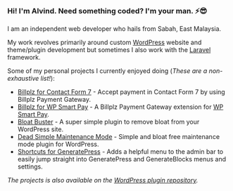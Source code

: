 <!-- # Yo! 🤘 -->
### Hi! I'm Alvind. Need something coded? I'm your man. ⚡😎

I am an independent web developer who hails from Sabah, East Malaysia. 

My work revolves primarily around custom [WordPress](https://wordpress.org) website and theme/plugin development but sometimes I also work with the [Laravel](https://laravel.com) framework.

Some of my personal projects I currently enjoyed doing (*These are a non-exhaustive list!*):
* [Billplz for Contact Form 7](https://github.com/alvindcaesar/billplz-for-contact-form-7) - Accept payment in Contact Form 7 by using Billplz Payment Gateway.
* [Billplz for WP Smart Pay](https://github.com/alvindcaesar/billplz-for-wpsmartpay) - A Billplz Payment Gateway extension for [WP Smart Pay](https://wpsmartpay.com).
* [Bloat Buster](https://github.com/alvindcaesar/bloat-buster) - A super simple plugin to remove bloat from your WordPress site.
* [Dead Simple Maintenance Mode](https://github.com/alvindcaesar/dead-simple-maintenance-mode ) - Simple and bloat free maintenance mode plugin for WordPress.
* [Shortcuts for GeneratePress](https://github.com/alvindcaesar/gp-shortcuts) - Adds a helpful menu to the admin bar to easily jump straight into GeneratePress and GenerateBlocks menus and settings.

*The projects is also available on the [WordPress plugin repository](https://profiles.wordpress.org/alvindcaesar/#content-plugins).*

<!-- 
> *I'm currently open  any projects in accordance with the tech stack above. If you have any project in mind that needs help, don't hesitate to email me at* [`hello@alvindcaesar.com`](mailto:hello@alvindcaesar.com). -->






